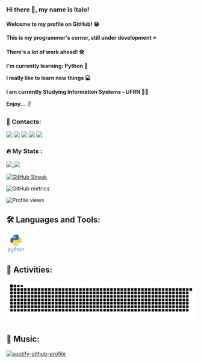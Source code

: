 
### Hi there 👋, my name is Italo!
#### Welcome to my profile on GitHub! :grin: 
**This is my programmer's corner, still under development :star:**

**There's a lot of work ahead! :hammer_and_wrench:**

**I'm currently learning: Python :snake:**

**I really like to learn new things :computer:**

**I am currently Studying Information Systems - UFRN :student:**

**Enjoy...** :v:

### :calling: Contacts:
<div>

[<img src = "https://img.shields.io/badge/instagram-%23E4405F.svg?&style=for-the-badge&logo=instagram&logoColor=white">](https://www.instagram.com/italomauricio1/)
<a href = "mailto:italomauricio98@gmail.com"><img src="https://img.shields.io/badge/Gmail-D14836?style=for-the-badge&logo=gmail&logoColor=white" target="_blank"></a>
[<img src="https://img.shields.io/badge/twitter-%231DA1F2.svg?&style=for-the-badge&logo=twitter&logoColor=white" />](https://twitter.com/USERNAME)  [<img src="https://img.shields.io/badge/linkedin-%230077B5.svg?&style=for-the-badge&logo=linkedin&logoColor=white" />](https://www.linkedin.com/in/italo-mauricio-26b76b15a/)  [<img src = "https://img.shields.io/badge/facebook-%231877F2.svg?&style=for-the-badge&logo=facebook&logoColor=white">](https://www.facebook.com/USERNAME) 


### :fire: My Stats :

<div>
<a href="https://github.com/italomauricio1">
<img height="150em" src="https://github-readme-stats.vercel.app/api?username=italomauricio1&show_icons=true&theme=highcontrast&include_all_commits=true&count_private=true"/>

<img height="150em" src="https://github-readme-stats.vercel.app/api/top-langs/?username=italomauricio1&layout=compact&langs_count=7&theme=highcontrast"/>
</div>

[![GitHub Streak](https://github-readme-streak-stats.herokuapp.com/?user=italomauricio1&theme=dark)](https://git.io/streak-stats)

![GitHub metrics](https://metrics.lecoq.io/italomauricio1)

![Profile views](https://gpvc.arturio.dev/italomauricio1) 


## :hammer_and_wrench: Languages and Tools: 
<div>
  <img src="https://github.com/devicons/devicon/blob/master/icons/python/python-original-wordmark.svg" title="Python" alt="Python" width="50" height="50"/>&nbsp;
  




## :snake: Activities:

![Snake animation](https://github.com/italomauricio1/italomauricio1/blob/output/github-contribution-grid-snake.svg)


## :musical_note: Music: 

[![spotify-github-profile](https://spotify-github-profile.vercel.app/api/view?uid=31yd3zbwbu3rlhp4h3zwuniqcv7m&cover_image=false&theme=compact)](https://spotify-github-profile.vercel.app/api/view?uid=31yd3zbwbu3rlhp4h3zwuniqcv7m&redirect=true)
